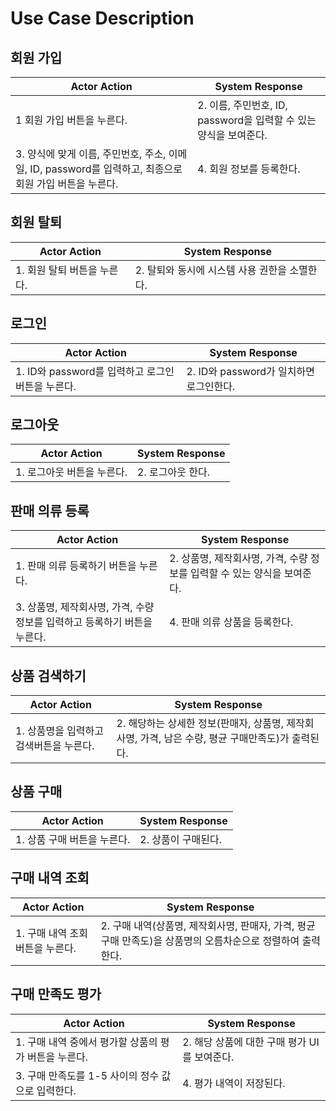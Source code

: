 # Use Case Description   

## 회원 가입
|Actor Action|System Response|
|------|---|
|1 회원 가입 버튼을 누른다.|2. 이름, 주민번호, ID, password을 입력할 수 있는 양식을 보여준다.|
|3. 양식에 맞게 이름, 주민번호, 주소, 이메일, ID, password를 입력하고, 최종으로 회원 가입 버튼을 누른다.|4. 회원 정보를 등록한다.|

## 회원 탈퇴
|Actor Action|System Response|
|------|---|
|1. 회원 탈퇴 버튼을 누른다.|2. 탈퇴와 동시에 시스템 사용 권한을 소멸한다.|

## 로그인
|Actor Action|System Response|
|------|---|
|1. ID와 password를 입력하고 로그인 버튼을 누른다.|2. ID와 password가 일치하면 로그인한다.|

## 로그아웃
|Actor Action|System Response|
|------|---|
|1. 로그아웃 버튼을 누른다.|2. 로그아웃 한다.|

## 판매 의류 등록
|Actor Action|System Response|
|------|---|
|1. 판매 의류 등록하기 버튼을 누른다.|2. 상품명, 제작회사명, 가격, 수량 정보를 입력할 수 있는 양식을 보여준다.|
|3. 상품명, 제작회사명, 가격, 수량 정보를 입력하고 등록하기 버튼을 누른다.|4. 판매 의류 상품을 등록한다.|

## 상품 검색하기
|Actor Action|System Response|
|------|---|
|1. 상품명을 입력하고 검색버튼을 누른다.|2. 해당하는 상세한 정보(판매자, 상품명, 제작회사명, 가격, 남은 수량, 평균 구매만족도)가 출력된다.|

## 상품 구매
|Actor Action|System Response|
|------|---|
|1. 상품 구매 버튼을 누른다.|2. 상품이 구매된다.|

## 구매 내역 조회
|Actor Action|System Response|
|------|---|
|1. 구매 내역 조회 버튼을 누른다.|2. 구매 내역(상품명, 제작회사명, 판매자, 가격, 평균 구매 만족도)을 상품명의 오름차순으로 정렬하여 출력한다.|

## 구매 만족도 평가
|Actor Action|System Response|
|------|---|
|1. 구매 내역 중에서 평가할 상품의 평가 버튼을 누른다.|2. 해당 상품에 대한 구매 평가 UI를 보여준다.|
|3. 구매 만족도를 1-5 사이의 정수 값으로 입력한다.|4. 평가 내역이 저장된다.|